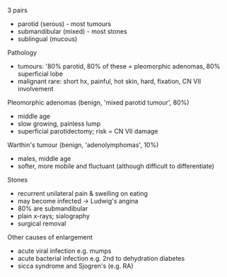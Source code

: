 3 pairs  
* parotid (serous) \- most tumours
* submandibular (mixed) \- most stones
* sublingual (mucous)

  
Pathology  
* tumours: '80% parotid, 80% of these \= pleomorphic adenomas, 80% superficial lobe
* malignant rare: short hx, painful, hot skin, hard, fixation, CN VII involvement

  
Pleomorphic adenomas (benign, 'mixed parotid tumour', 80%)  
* middle age
* slow growing, painless lump
* superficial parotidectomy; risk \= CN VII damage

  
Warthin's tumour (benign, 'adenolymphomas', 10%)  
* males, middle age
* softer, more mobile and fluctuant (although difficult to differentiate)

  
Stones  
* recurrent unilateral pain \& swelling on eating
* may become infected → Ludwig's angina
* 80% are submandibular
* plain x\-rays; sialography
* surgical removal

  
Other causes of enlargement  
* acute viral infection e.g. mumps
* acute bacterial infection e.g. 2nd to dehydration diabetes
* sicca syndrome and Sjogren's (e.g. RA)
